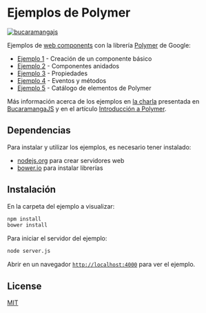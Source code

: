 # Ejemplos de Polymer

[![bucaramangajs](https://img.shields.io/badge/bucaramangajs-project-009bd4.svg)](http://bucaramangajs.org)

Ejemplos de [web components](http://webcomponents.org) con la librería [Polymer](http://polymer-project.org) de Google:

- [Ejemplo 1](./ejemplo1) - Creación de un componente básico
- [Ejemplo 2](./ejemplo2) - Componentes anidados
- [Ejemplo 3](./ejemplo3) - Propiedades
- [Ejemplo 4](./ejemplo4) - Eventos y métodos
- [Ejemplo 5](./ejemplo5) - Catálogo de elementos de Polymer

Más información acerca de los ejemplos en [la charla](http://romelperez.com/charlas/polymer)
presentada en [BucaramangaJS](http://bucaramangajs.org) y en el artículo [Introducción a Polymer](https://medium.com/bucaramangajs/introduccion-a-polymer-fb6144fa6942).

## Dependencias

Para instalar y utilizar los ejemplos, es necesario tener instalado:

- [nodejs.org](http://nodejs.org) para crear servidores web
- [bower.io](http://bower.io) para instalar librerías

## Instalación

En la carpeta del ejemplo a visualizar:

```bash
npm install
bower install
```

Para iniciar el servidor del ejemplo:

```bash
node server.js
```

Abrir en un navegador [`http://localhost:4000`](http://localhost:4000) para ver el ejemplo.

## License

[MIT](./LICENSE)
